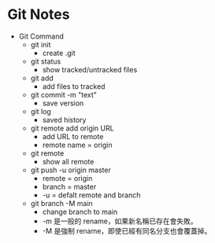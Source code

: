 # Git Notes

+ Git Command
  + git init
    + create .git
  + git status
    + show tracked/untracked files
  + git add
    + add files to tracked
  + git commit -m "text"
    + save version
  + git log
    + saved history
  + git remote add origin URL
    + add URL to remote
    + remote name = origin
  + git remote
    + show all remote
  + git push -u origin master
    + remote = origin
    + branch = master
    + -u = defalt remote and branch
  + git branch -M main
    + change branch to main
    + -m 是一般的 rename，如果新名稱已存在會失敗。
    + -M 是強制 rename，即使已經有同名分支也會覆蓋掉。
